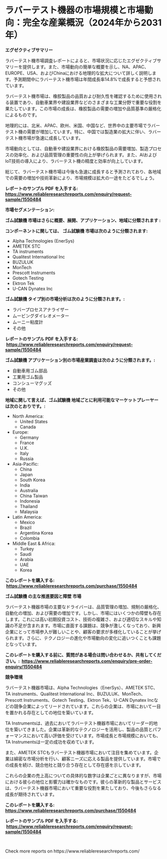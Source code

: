 <p><h1>ラバーテスト機器の市場規模と市場動向：完全な産業概況（2024年から2031年）</h1></p><p><strong>エグゼクティブサマリー</strong></p>
<p><p>ラバーテスト機市場調査レポートによると、市場状況に応じたエグゼクティブサマリーを提供します。また、市場動向の簡単な概要を示し、NA、APAC、EUROPE、USA、およびChinaにおける地理的な拡大について詳しく説明します。予測期間中にラバーテスト機市場は年間成長率14.8%で成長すると予想されています。</p><p>ラバーテスト機市場は、橡胶製品の品質および耐久性を確認するために使用される装置であり、自動車業界や建設業界などのさまざまな工業分野で重要な役割を果たしています。この市場の成長は、橡胶製品の需要の増加や品質基準の厳格化によるものです。</p><p>地理的には、北米、APAC、欧州、米国、中国など、世界中の主要市場でラバーテスト機の需要が増加しています。特に、中国では製造業の拡大に伴い、ラバーテスト機市場が急速に成長しています。</p><p>市場動向としては、自動車や建設業界における橡胶製品の需要増加、製造プロセスの効率化、および品質管理の重要性の向上が挙げられます。また、AIおよびIoT技術の導入により、ラバーテスト機の精度と効率が向上しています。</p><p>総じて、ラバーテスト機市場は今後も急速に成長すると予測されており、各地域での需要の増加や技術革新により、市場規模は拡大の一途をたどるでしょう。</p></p>
<p><strong>レポートのサンプル PDF を入手する: <a href="https://www.reliableresearchreports.com/enquiry/request-sample/1550484">https://www.reliableresearchreports.com/enquiry/request-sample/1550484</a></strong></p>
<p><strong>市場セグメンテーション:</strong></p>
<p><strong> ゴム試験機 市場はさらに概要、展開、アプリケーション、地域に分類されます :</strong></p>
<p><strong>コンポーネントに関しては、 ゴム試験機 市場は次のように分類されます: &nbsp;</strong></p>
<p><ul><li>Alpha Technologies (EnerSys)</li><li>AMETEK STC</li><li>TA instruments</li><li>Qualitest International Inc</li><li>BUZULUK</li><li>MonTech</li><li>Prescott Instruments</li><li>Gotech Testing</li><li>Ektron Tek</li><li>U-CAN Dynatex Inc</li></ul></p>
<p><strong> ゴム試験機 タイプ別の市場分析は次のように分類されます。:</strong></p>
<p><ul><li>ラバープロセスアナライザー</li><li>ムービングダイレオメーター</li><li>ムーニー粘度計</li><li>その他</li></ul></p>
<p><strong>レポートのサンプル PDF を入手する: &nbsp;<a href="https://www.reliableresearchreports.com/enquiry/request-sample/1550484">https://www.reliableresearchreports.com/enquiry/request-sample/1550484</a></strong></p>
<p><strong> ゴム試験機 アプリケーション別の市場産業調査は次のように分類されます。:</strong></p>
<p><ul><li>自動車用ゴム部品</li><li>工業用ゴム製品</li><li>コンシューマグッズ</li><li>その他</li></ul></p>
<p><strong>地域に関して言えば、ゴム試験機 地域ごとに利用可能なマーケットプレーヤーは次のとおりです。:</strong></p>
<p><ul>
    <li>
        North America:
        <ul>
            <li>United States</li>
            <li>Canada</li>
        </ul>
    </li>
    <li>
        Europe:
        <ul>
            <li>Germany</li>
            <li>France</li>
            <li>U.K.</li>
            <li>Italy</li>
            <li>Russia</li>
        </ul>
    </li>
    <li>
        Asia-Pacific:
        <ul>
            <li>China</li>
            <li>Japan</li>
            <li>South Korea</li>
            <li>India</li>
            <li>Australia</li>
            <li>China Taiwan</li>
            <li>Indonesia</li>
            <li>Thailand</li>
            <li>Malaysia</li>
        </ul>
    </li>
    <li>
        Latin America:
        <ul>
            <li>Mexico</li>
            <li>Brazil</li>
            <li>Argentina Korea</li>
            <li>Colombia</li>
        </ul>
    </li>
    <li>
        Middle East & Africa:
        <ul>
            <li>Turkey</li>
            <li>Saudi</li>
            <li>Arabia</li>
            <li>UAE</li>
            <li>Korea</li>
        </ul>
    </li>
    </ul></p>
<p><strong>このレポートを購入する: &nbsp;<a href="https://www.reliableresearchreports.com/purchase/1550484">https://www.reliableresearchreports.com/purchase/1550484</a></strong></p>
<p><strong>ゴム試験機 の主な推進要因と障壁 市場</strong></p>
<p><p>ラバーテスト機器市場の主要なドライバーは、品質管理の増加、規制の厳格化、自動化の増加、および需要の増加です。しかし、市場にはいくつかの障壁も存在します。これには高い初期投資コスト、技術の複雑さ、および適切なスキルや知識の不足が含まれます。市場に直面する課題は、競争が激しくなっており、新興企業にとって市場参入が難しいことや、顧客の要求が多様化していることが挙げられます。さらに、テクノロジーの進化や市場動向の変化に追いつくことも課題となっています。</p></p>
<p><strong>このレポートを購入する前に、質問がある場合は問い合わせるか、共有してください。:&nbsp; <a href="https://www.reliableresearchreports.com/enquiry/pre-order-enquiry/1550484">https://www.reliableresearchreports.com/enquiry/pre-order-enquiry/1550484</a></strong></p>
<p><strong>競争環境</strong></p>
<p><p>ラバーテスト機器市場は、Alpha Technologies（EnerSys）、AMETEK STC、TA instruments、Qualitest International Inc、BUZULUK、MonTech、Prescott Instruments、Gotech Testing、Ektron Tek、U-CAN Dynatex Incなどの競争企業によってリードされています。これらの企業は、市場において一目を置かれる存在としての地位を築いています。</p><p>TA Instrumentsは、過去においてラバーテスト機器市場においてリーダー的地位を築いてきました。企業は革新的なテクノロジーを活用し、製品の品質とパフォーマンスにおいて高い評価を受けています。市場成長と市場規模においても、TA Instrumentsは一定の成功を収めています。</p><p>また、AMETEK STCもラバーテスト機器市場において注目を集めています。企業は綿密な市場分析を行い、顧客ニーズに応える製品を提供しています。市場での成長を続け、競合他社と競り合う存在として存在感を示しています。</p><p>これらの企業の売上高についての具体的な数字は企業ごとに異なりますが、市場における彼らの地位と影響力は確かなものです。彼らの革新的な製品とサービスは、ラバーテスト機器市場において重要な役割を果たしており、今後もさらなる成長が期待されています。</p></p>
<p><strong>このレポートを購入する: &nbsp; <a href="https://www.reliableresearchreports.com/purchase/1550484">https://www.reliableresearchreports.com/purchase/1550484</a></strong></p>
<p><strong>レポートのサンプル PDF を入手する: &nbsp;<a href="https://www.reliableresearchreports.com/enquiry/request-sample/1550484">https://www.reliableresearchreports.com/enquiry/request-sample/1550484</a></strong><strong></strong></p>
<p>&nbsp;</p>
<p>Check more reports on https://www.reliableresearchreports.com/</p>